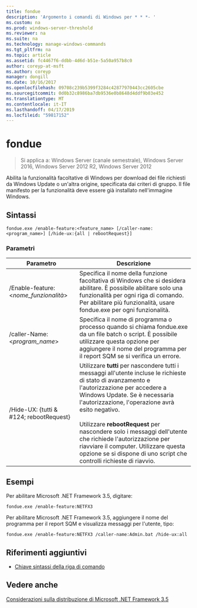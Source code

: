```yaml
---
title: fondue
description: 'Argomento i comandi di Windows per * * *- '
ms.custom: na
ms.prod: windows-server-threshold
ms.reviewer: na
ms.suite: na
ms.technology: manage-windows-commands
ms.tgt_pltfrm: na
ms.topic: article
ms.assetid: fc4467f6-ddbb-4d6d-b51e-5a50a957b8c0
author: coreyp-at-msft
ms.author: coreyp
manager: dongill
ms.date: 10/16/2017
ms.openlocfilehash: 09708c239b5399f3284c42877970443cc2605cbe
ms.sourcegitcommit: 0d0b32c8986ba7db9536e0b8648d4ddf9b03e452
ms.translationtype: MT
ms.contentlocale: it-IT
ms.lasthandoff: 04/17/2019
ms.locfileid: "59817152"
---
```

# <a name="fondue"></a>fondue

>Si applica a: Windows Server (canale semestrale), Windows Server 2016, Windows Server 2012 R2, Windows Server 2012

Abilita la funzionalità facoltative di Windows per download dei file richiesti da Windows Update o un'altra origine, specificata dai criteri di gruppo. Il file manifesto per la funzionalità deve essere già installato nell'immagine Windows. 
## <a name="syntax"></a>Sintassi
```
fondue.exe /enable-feature:<feature_name> [/caller-name:<program_name>] [/hide-ux:{all | rebootRequest}]
```
### <a name="parameters"></a>Parametri
|Parametro|Descrizione|
|-------|--------|
|/Enable-feature: <*nome_funzionalità*>|Specifica il nome della funzione facoltativa di Windows che si desidera abilitare. È possibile abilitare solo una funzionalità per ogni riga di comando. Per abilitare più funzionalità, usare fondue.exe per ogni funzionalità.|
|/caller-Name: <*program_name*>|Specifica il nome di programma o processo quando si chiama fondue.exe da un file batch o script. È possibile utilizzare questa opzione per aggiungere il nome del programma per il report SQM se si verifica un errore.|
|/Hide-UX: {tutti & #124; rebootRequest}|Utilizzare **tutti** per nascondere tutti i messaggi all'utente incluse le richieste di stato di avanzamento e l'autorizzazione per accedere a Windows Update. Se è necessaria l'autorizzazione, l'operazione avrà esito negativo.<br /><br />Utilizzare **rebootRequest** per nascondere solo i messaggi dell'utente che richiede l'autorizzazione per riavviare il computer. Utilizzare questa opzione se si dispone di uno script che controlli richieste di riavvio.|
## <a name="BKMK_Examples"></a>Esempi
Per abilitare Microsoft .NET Framework 3.5, digitare:
```
fondue.exe /enable-feature:NETFX3
```
Per abilitare Microsoft .NET Framework 3.5, aggiungere il nome del programma per il report SQM e visualizza messaggi per l'utente, tipo:
```
fondue.exe /enable-feature:NETFX3 /caller-name:Admin.bat /hide-ux:all
```
## <a name="additional-references"></a>Riferimenti aggiuntivi
-   [Chiave sintassi della riga di comando](command-line-syntax-key.md)
## <a name="see-also"></a>Vedere anche
[Considerazioni sulla distribuzione di Microsoft .NET Framework 3.5](https://go.microsoft.com/fwlink/?LinkId=248869)
